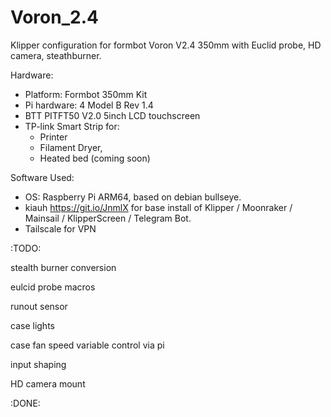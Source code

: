 # Voron_2.4
Klipper configuration for formbot Voron V2.4 350mm with Euclid probe, HD camera, steathburner.


Hardware:

  * Platform: Formbot 350mm Kit
  * Pi hardware: 4 Model B Rev 1.4
  * BTT PITFT50 V2.0 5inch LCD touchscreen
  * TP-link Smart Strip for:
    * Printer
    * Filament Dryer,
    * Heated bed (coming soon)


Software Used:  

  * OS: Raspberry Pi ARM64, based on debian bullseye.
  * kiauh https://git.io/JnmlX for base install of Klipper / Moonraker / Mainsail / KlipperScreen / Telegram Bot.
  * Tailscale for VPN



:TODO:

stealth burner conversion

eulcid probe macros

runout sensor

case lights

case fan speed variable control via pi

input shaping

HD camera mount




:DONE:
